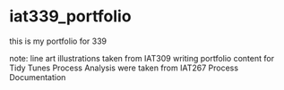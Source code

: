 # iat339_portfolio 
this is my portfolio for 339

note: 
line art illustrations taken from IAT309 writing portfolio 
content for Tidy Tunes Process Analysis were taken from IAT267 Process Documentation